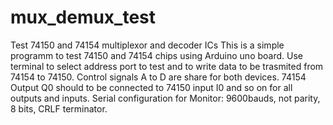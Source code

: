 # mux_demux_test
Test 74150 and 74154 multiplexor and decoder ICs
This is a simple programm to test 74150 and 74154 chips using Arduino uno board.
Use terminal to select address port to test and to write data to be trasmited from 74154 to 74150.
Control signals A to D are share for both devices.
74154 Output Q0 should to be connected to 74150 input I0 and so on for all outputs and inputs.
Serial configuration for Monitor: 9600bauds, not parity, 8 bits, CRLF terminator.
